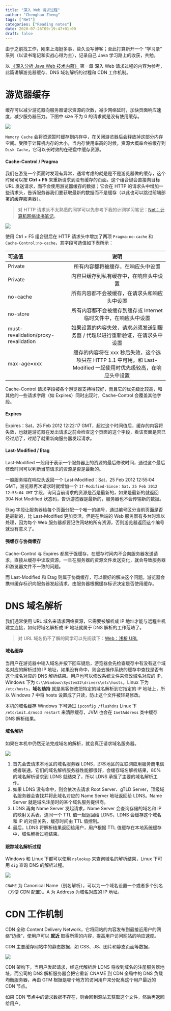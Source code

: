 ```yaml
---
title: "深入 Web 请求过程"
author: "Chenghao Zheng"
tags: ["Net"]
categories: ["Reading notes"]
date: 2020-07-26T09:19:47+01:00
draft: false
---
```


由于之前找工作，刚来上海挺多事，些久没写博客；至此打算新开一个 “学习录” 系列（以读书笔记和实战心得为主），记录自己 Java 学习路上的收获，共勉。

以 [《深入分析 Java Web 技术内幕》](https://book.douban.com/subject/25953851/) 第一章 深入 Web 请求过程的内容为参考，此篇讲解游览器缓存、DNS 域名解析的过程和 CDN 工作机制。

# 游览器缓存

缓存可以减少游览器向服务器请求资源的次数，减少网络延时，加快页面响应速度，减少服务器压力。下图中 size 不为 0 的请求就是没有使用缓存。

![](/images/游览器缓存1.jpg)

`Memory Cache` 会将资源暂时缓存到内存中，在关闭游览器后会释放掉这部分内存空间。受限于计算机内存的大小，当内存使用率高的时候，资源大概率会被缓存到 `Disk Cache`，它可以长时效的在硬盘中缓存资源。

#### Cache-Control / Pragma

我们在游览一个页面时发现有异常，通常考虑的就是是不是游览器做的缓存，这个时候可以按 **Ctrl + F5** 来重新请求到没有缓存的页面。这个组合键会直接向目标 URL 发送请求，而不会使用游览器缓存的数据；它会在 HTTP 的请求头中增加一些请求头，告诉服务器我们要获取最新的数据而不是缓存（以此也可以跳过前端部署的缓存服务器）。

> 对 HTTP 请求头不太熟悉的同学可以先参考下我的计网学习笔记：[Net：计算机网络读书笔记](https://hoffmanzheng.github.io/2020/net-http-tcp/)。

![](/images/游览器缓存.jpg)

使用 Ctrl + F5 组合键后在 HTTP 请求头中增加了两项 `Pragma:no-cache` 和 `Cache-Control:no-cache`，其字段可选值如下表所示：

| 可选值                               |                             说明                             |
| :----------------------------------- | :----------------------------------------------------------: |
| Private                              |              所有内容都将被缓存，在响应头中设置              |
| Private                              |            内容只缓存到私有缓存中，在响应头中设置            |
| no-cache                             |         所有内容都不会被缓存，在请求头和响应头中设置         |
| no-store                             | 所有内容都不会被缓存到缓存或 Internet 临时文件中，在响应头中设置 |
| must-revalidation/proxy-revalidation | 如果设置的内容失效，请求必须发送到服务器 / 代理以进行重新验证，在请求头中设置 |
| max-age=xxx                          | 缓存的内容将在 xxx 秒后失效，这个选项只在 HTTP 1.1 中可用，和 Last-Modified 一起使用时优先级较高，在响应头中设置 |

Cache-Control 请求字段被各个游览器支持得较好，而且它的优先级比较高，和其他的一些请求字段（如 Expires）同时出现时，Cache-Control 会覆盖其他字段。

#### Expires

Expires：Sat，25 Feb 2012 12:22:17 GMT，超过这个时间值后，缓存的内容将失效，也就是游览器在发出请求之前会检查这个页面的这个字段，看该页面是否已经过期了，过期了就重新向服务器发起请求。

#### Last-Modified / Etag

Last-Modified 一般用于表示一个服务器上的资源的最后修改时间，通过这个最后修改时间可以判断当前请求的资源是否是最新的。

一般服务端在响应头返回一个 Last-Modified：Sat，25 Feb 2012 12:55:04 GMT，游览器再次请求时就增加一个 `If-Modified-Since：Sat，25 Feb 2012 12:55:04 GMT` 字段，询问当前请求的资源是否是最新的，如果是最新的就返回 304 Not Modified 状态码，告诉游览器是最新的，服务器也不会传输新的数据。

Etag 字段让服务器给每个页面分配一个唯一的编号，通过编号区分当前页面是否是最新的，比 Last-Modified 更加灵活，但是在后端的 Web 服务器有多台时难以处理，因为每个 Web 服务器都要记住网站的所有资源，否则游览器返回这个编号就没有意义了。

#### 强缓存与协商缓存

Cache-Control 与 Expires 都属于强缓存，在缓存时间内不会向服务器发送请求，直接从缓存中读取资源，一旦在服务器的资源文件发送变化，就会导致服务器和游览器文件不一致的问题。

而 Last-Modified 和 Etag 则属于协商缓存，可以很好的解决这个问题。游览器会携带缓存标识向服务器发起请求，由服务器根据缓存标识决定是否使用缓存。

# DNS 域名解析

我们通常使用 URL 域名来请求网络资源，它需要被解析成 IP 地址才能与远程主机建立连接，如何将域名解析成 IP 地址就属于 DNS 解析的工作范畴了。

> 对 URL 域名仍不了解的同学可以先阅读下：[Web：浅析 URL](https://hoffmanzheng.github.io/2020/web-url/)

#### 域名缓存

当用户在游览器中输入域名并按下回车键后，游览器会先检查缓存中有没有这个域名对应的解析过的 IP 地址，如果没有命中，则会去操作系统的缓存中查找是否有这个域名对应的 DNS 解析结果。用户也可以修改系统文件来修改域名对应的 IP，Windows 下为 `C:\\Windows\System32\drivers\etc\hosts`，Linux 下为 `/etc/hosts`，**域名劫持** 就是黑客修改把特定的域名解析到它指定的 IP 地址上，所以 Windows 7 中将 hosts 设置成了只读，防止这个文件被轻易修改。

本机的域名缓存 Windows 下可通过 `ipconfig /flushdns` Linux 下 `/etc/init.d/nscd restart` 来清除缓存，JVM 也会在 `InetAddress` 类中缓存 DNS 解析结果。

#### 域名解析

如果在本机中仍然无法完成域名的解析，就会真正请求域名服务器。

![](/images/DNS解析.jpg)

1. 首先会去请求本地区的域名服务器 LDNS，即本地区的互联网应用服务商电信或者联通，它们的域名解析服务器性能都很好，会缓存域名解析结果，80% 的域名解析请求到 LDNS 就结束了，所以 LDNS 承担了主要的域名解析工作。
2. 如果 LDNS 没有命中，则会依次去请求 Root Server、gTLD Server，顶级域名服务器会查找并将此域名对应的 Name Server 地址返回给 LDNS。Name Server 就是域名注册时的某个域名服务提供商。
3. LDNS 再向 Name Server 发起请求，Name Server 会查询存储的域名和 IP 的映射关系表，连同一个 TTL 值一起返回给 LDNS，LDNS 会缓存这个域名和 IP 的对应关系，缓存时间由 TTL 值控制。
4. 最后，LDNS 将解析结果返回给用户，用户根据 TTL 值缓存在本地系统缓存中，域名解析过程结束。

#### 跟踪域名解析过程

Windows 和 Linux 下都可以使用 `nslookup` 来查询域名的解析结果，Linux 下可用 `dig` 查询 DNS 的解析过程。

![](/images/digDNS.png)

`CNAME` 为 Canonical Name（别名解析），可以为一个域名设置一个或者多个别名（方便 CDN 配置）。A 为 Address 为域名对应的 IP 地址。

# CDN 工作机制

CDN 全称 Content Delivery Network，它将网站的内容发布到最接近用户的网络“边缘”，使用户可以 **就近** 取得所需的内容，提高用户访问网站的响应速度。

CDN 主要缓存网站中的静态数据，如 CSS、JS、图片和静态页面等数据，

![](/images/CDN.jpg)

CDN 架构下，当用户发起请求，经迭代解析后 LDNS 将收到域名的注册服务器地址，而公司的 DNS 解析服务器会把它重新 CNAME 到 CDN 全局中的 DNS 负载均衡服务器，再由 GTM 根据是哪个地方的访问用户来分配离这个用户最近的 CDN 节点。

如果 CDN 节点中的请求数据不存在，则会回到源站去获取这个文件，然后再返回给用户。